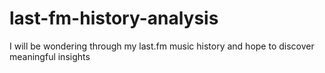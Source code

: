 # last-fm-history-analysis
I will be wondering through my last.fm music history and hope to discover meaningful insights 
